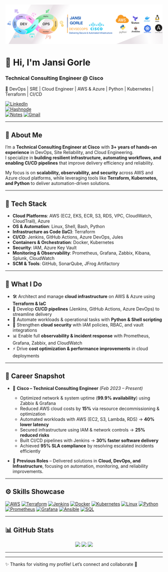 <div align="center">
  <img src="https://github.com/GorleJansi/GorleJansi/blob/main/bannerj.png" alt="GitHub Banner" width="900"/>
</div>

# 👋 Hi, I'm Jansi Gorle  

### Technical Consulting Engineer @ Cisco  
🚀 DevOps | SRE | Cloud Engineer | AWS & Azure | Python | Kubernetes | Terraform | CI/CD  

[![LinkedIn](https://img.shields.io/badge/LinkedIn-Connect-blue?logo=linkedin&style=flat)](https://www.linkedin.com/in/gorlejansi/)  
[![Hashnode](https://img.shields.io/badge/Hashnode-Blogs-blue?logo=hashnode&style=flat)](https://hashnode.com/@jansigorle)  
[![Notes](https://img.shields.io/badge/My%20Handwritten%20Notes-Google%20Drive-green?logo=googledrive&style=flat)](https://drive.google.com/drive/folders/1LFNwn0-y2SLu5mmu47eIsWP1o4IxqWpF)
[![Gmail](https://img.shields.io/badge/Email-gorlejansi2001%40gmail.com-red?logo=gmail&style=flat)](mailto:gorlejansi2001@gmail.com)  

---

## 🔹 About Me  

I’m a **Technical Consulting Engineer at Cisco** with **3+ years of hands-on experience** in DevOps, Site Reliability, and Cloud Engineering.  
I specialize in **building resilient infrastructure, automating workflows, and enabling CI/CD pipelines** that improve delivery efficiency and reliability.  

My focus is on **scalability, observability, and security** across AWS and Azure cloud platforms, while leveraging tools like **Terraform, Kubernetes, and Python** to deliver automation-driven solutions.  

---

## 🧰 Tech Stack  

- **Cloud Platforms**: AWS (EC2, EKS, ECR, S3, RDS, VPC, CloudWatch, CloudTrail), Azure  
- **OS & Automation**: Linux, Shell, Bash, Python  
- **Infrastructure as Code (IaC)**: Terraform 
- **CI/CD**: Jenkins, GitHub Actions, Azure DevOps, Jules  
- **Containers & Orchestration**: Docker, Kubernetes  
- **Security**: IAM, Azure Key Vault  
- **Monitoring & Observability**: Prometheus, Grafana, Zabbix, Kibana, Splunk, CloudWatch  
- **SCM & Tools**: GitHub, SonarQube, JFrog Artifactory  

---

## 🔧 What I Do  

- 🛠️ Architect and manage **cloud infrastructure** on AWS & Azure using **Terraform & IaC**  
- 🚀 Develop **CI/CD pipelines** (Jenkins, GitHub Actions, Azure DevOps) to streamline delivery  
- 🤖 Automate workloads & operational tasks with **Python & Shell scripting**  
- 🔐 Strengthen **cloud security** with IAM policies, RBAC, and vault integrations  
- 📊 Enable full **observability & incident response** with Prometheus, Grafana, Zabbix, and CloudWatch  
- ⚡ Drive **cost optimization & performance improvements** in cloud deployments  

---

## 💼 Career Snapshot  

- 🏢 **Cisco – Technical Consulting Engineer** *(Feb 2023 – Present)*  
  - Optimized network & system uptime (**99.9% availability**) using Zabbix & Grafana  
  - Reduced AWS cloud costs by **15%** via resource decommissioning & optimization  
  - Automated workloads with AWS (EC2, S3, Lambda, RDS) → **40% lower latency**  
  - Secured infrastructure using IAM & network controls → **25% reduced risks**  
  - Built CI/CD pipelines with Jenkins → **30% faster software delivery**  
  - Achieved **95% SLA compliance** by resolving escalated incidents efficiently  

- 🏢 **Previous Roles** – Delivered solutions in **Cloud, DevOps, and Infrastructure**, focusing on automation, monitoring, and reliability improvements.  

---
 

## ⚙️ Skills Showcase  

<p align="left">
  <a href="https://aws.amazon.com" target="_blank"><img src="https://raw.githubusercontent.com/danielcranney/readme-generator/main/public/icons/skills/aws-colored.svg" width="40" height="40" alt="AWS" /></a>
  <a href="https://www.terraform.io/" target="_blank"><img src="https://cdn.jsdelivr.net/gh/devicons/devicon/icons/terraform/terraform-original.svg" width="40" height="40" alt="Terraform" /></a>
  <a href="https://www.jenkins.io/" target="_blank"><img src="https://cdn.jsdelivr.net/gh/devicons/devicon/icons/jenkins/jenkins-original.svg" width="40" height="40" alt="Jenkins" /></a>
  <a href="https://www.docker.com/" target="_blank"><img src="https://cdn.jsdelivr.net/gh/devicons/devicon/icons/docker/docker-original.svg" width="40" height="40" alt="Docker" /></a>
  <a href="https://kubernetes.io/" target="_blank"><img src="https://cdn.jsdelivr.net/gh/devicons/devicon/icons/kubernetes/kubernetes-plain.svg" width="40" height="40" alt="Kubernetes" /></a>
  <a href="https://www.linux.org/" target="_blank"><img src="https://cdn.jsdelivr.net/gh/devicons/devicon/icons/linux/linux-original.svg" width="40" height="40" alt="Linux" /></a>
  <a href="https://www.python.org/" target="_blank"><img src="https://cdn.jsdelivr.net/gh/devicons/devicon/icons/python/python-original.svg" width="40" height="40" alt="Python" /></a>
  <a href="https://prometheus.io/" target="_blank"><img src="https://cdn.jsdelivr.net/gh/devicons/devicon/icons/prometheus/prometheus-original.svg" width="40" height="40" alt="Prometheus" /></a>
  <a href="https://grafana.com/" target="_blank"><img src="https://cdn.jsdelivr.net/gh/devicons/devicon/icons/grafana/grafana-original.svg" width="40" height="40" alt="Grafana" /></a>
  <a href="https://www.ansible.com/" target="_blank"><img src="https://cdn.jsdelivr.net/gh/devicons/devicon/icons/ansible/ansible-original.svg" width="40" height="40" alt="Ansible" /></a>
  <a href="https://www.mysql.com/" target="_blank"><img src="https://cdn.jsdelivr.net/gh/devicons/devicon/icons/mysql/mysql-original.svg" width="40" height="40" alt="SQL" /></a>
</p>
  

---

## 📊 GitHub Stats  

<div align="center">
  <img src="https://github-readme-stats.vercel.app/api?username=GorleJansi&theme=tokyonight&hide_border=false&include_all_commits=true&count_private=true"/>
  <img src="https://nirzak-streak-stats.vercel.app/?user=GorleJansi&theme=dark&hide_border=false" />
  <img src="https://github-readme-stats.vercel.app/api/top-langs/?username=GorleJansi&theme=dark&hide_border=false&layout=compact" />
</div>  

---
---

✨ Thanks for visiting my profile! Let’s connect and collaborate 🚀  



